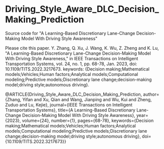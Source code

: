 # Driving_Style_Aware_DLC_Decision_Making_Prediction
Source code for "A Learning-Based Discretionary Lane-Change Decision-Making Model With Driving Style Awareness"

Please cite this paper.
Y. Zhang, Q. Xu, J. Wang, K. Wu, Z. Zheng and K. Lu, "A Learning-Based Discretionary Lane-Change Decision-Making Model With Driving Style Awareness," in IEEE Transactions on Intelligent Transportation Systems, vol. 24, no. 1, pp. 68-78, Jan. 2023, doi: 10.1109/TITS.2022.3217673.
keywords: {Decision making;Mathematical models;Vehicles;Human factors;Analytical models;Computational modeling;Predictive models;Discretionary lane change;decision-making model;driving style;autonomous driving}.

@ARTICLE{Driving_Style_Aware_DLC_Decision_Making_Prediction,
  author={Zhang, Yifan and Xu, Qian and Wang, Jianping and Wu, Kui and Zheng, Zuduo and Lu, Kejie},
  journal={IEEE Transactions on Intelligent Transportation Systems}, 
  title={A Learning-Based Discretionary Lane-Change Decision-Making Model With Driving Style Awareness}, 
  year={2023},
  volume={24},
  number={1},
  pages={68-78},
  keywords={Decision making;Mathematical models;Vehicles;Human factors;Analytical models;Computational modeling;Predictive models;Discretionary lane change;decision-making model;driving style;autonomous driving},
  doi={10.1109/TITS.2022.3217673}}
